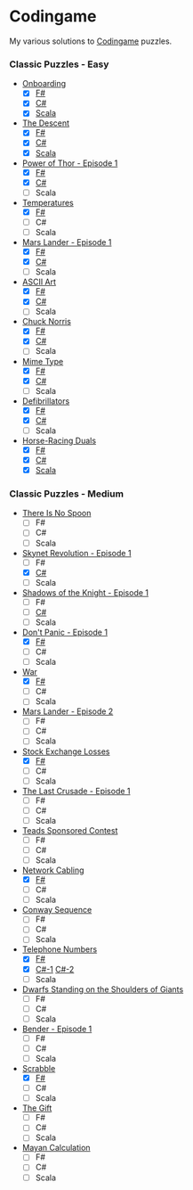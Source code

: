 # Codingame

My various solutions to [Codingame](https://www.codingame.com) puzzles.

### Classic Puzzles - Easy
- [Onboarding](https://www.codingame.com/training/easy/onboarding)
  - [x] [F#](https://github.com/jasondown/codingame/blob/master/fsharp/classic_puzzles_easy/Onboarding.fsx)
  - [x] [C#](https://github.com/jasondown/codingame/blob/master/csharp/classic_puzzles_easy/Onboarding.cs)
  - [x] [Scala](https://github.com/jasondown/codingame/blob/master/scala/classic_puzzles_easy/Onboarding.scala)
- [The Descent](https://www.codingame.com/training/easy/the-descent)
  - [x] [F#](https://github.com/jasondown/codingame/blob/master/fsharp/classic_puzzles_easy/TheDescent.fsx)
  - [x] [C#](https://github.com/jasondown/codingame/blob/master/csharp/classic_puzzles_easy/TheDescent.cs)
  - [x] [Scala](https://github.com/jasondown/codingame/blob/master/scala/classic_puzzles_easy/TheDescent.scala)
- [Power of Thor - Episode 1](https://www.codingame.com/training/easy/power-of-thor-episode-1)
  - [x] [F#](https://github.com/jasondown/codingame/blob/master/fsharp/classic_puzzles_easy/PowerOfThor_Episode1.fsx)
  - [x] [C#](https://github.com/jasondown/codingame/blob/master/csharp/classic_puzzles_easy/PowerOfThor_Episode1.cs)
  - [ ] Scala
- [Temperatures](https://www.codingame.com/training/easy/temperatures)
  - [x] [F#](https://github.com/jasondown/codingame/blob/master/fsharp/classic_puzzles_easy/Temperatures.fsx)
  - [ ] C#
  - [ ] Scala
- [Mars Lander - Episode 1](https://www.codingame.com/training/easy/mars-lander-episode-1)
  - [x] [F#](https://github.com/jasondown/codingame/blob/master/fsharp/classic_puzzles_easy/MarsLander_Episode1.fsx)
  - [x] [C#](https://github.com/jasondown/codingame/blob/master/csharp/classic_puzzles_easy/MarsLander_Episode1.cs)
  - [ ] Scala
- [ASCII Art](https://www.codingame.com/training/easy/ascii-art)
  - [x] [F#](https://github.com/jasondown/codingame/blob/master/fsharp/classic_puzzles_easy/AsciiArt.fsx)
  - [x] [C#](https://github.com/jasondown/codingame/blob/master/csharp/classic_puzzles_easy/AsciiArt.cs)
  - [ ] Scala
- [Chuck Norris](https://www.codingame.com/training/easy/chuck-norris)
  - [x] [F#](https://github.com/jasondown/codingame/blob/master/fsharp/classic_puzzles_easy/ChuckNorris.fsx)
  - [x] [C#](https://github.com/jasondown/codingame/blob/master/csharp/classic_puzzles_easy/ChuckNorris.cs)
  - [ ] Scala
- [Mime Type](https://www.codingame.com/training/easy/mime-type)
  - [x] [F#](https://github.com/jasondown/codingame/blob/master/fsharp/classic_puzzles_easy/MimeType.fsx)
  - [x] [C#](https://github.com/jasondown/codingame/blob/master/csharp/classic_puzzles_easy/MimeType.cs)
  - [ ] Scala
- [Defibrillators](https://www.codingame.com/training/easy/defibrillators)
  - [x] [F#](https://github.com/jasondown/codingame/blob/master/fsharp/classic_puzzles_easy/Defibrillators.fsx)
  - [x] [C#](https://github.com/jasondown/codingame/blob/master/csharp/classic_puzzles_easy/Defibrillators.cs)
  - [ ] Scala
- [Horse-Racing Duals](https://www.codingame.com/training/easy/horse-racing-duals)
  - [x] [F#](https://github.com/jasondown/codingame/blob/master/fsharp/classic_puzzles_easy/HorseRacingDuals.fsx)
  - [x] [C#](https://github.com/jasondown/codingame/blob/master/csharp/classic_puzzles_easy/HorseRacingDuals.cs)
  - [x] [Scala](https://github.com/jasondown/codingame/blob/master/scala/classic_puzzles_easy/HorseRacingDuals.scala)

### Classic Puzzles - Medium
- [There Is No Spoon](https://www.codingame.com/training/medium/there-is-no-spoon-episode-1)
  - [ ] F#
  - [ ] C#
  - [ ] Scala
- [Skynet Revolution - Episode 1](https://www.codingame.com/training/medium/skynet-revolution-episode-1)
  - [ ] F#
  - [x] [C#](https://github.com/jasondown/codingame/blob/master/csharp/classic_puzzles_medium/SkynetRevolution_Episode1.cs)
  - [ ] Scala
- [Shadows of the Knight - Episode 1](https://www.codingame.com/training/medium/shadows-of-the-knight-episode-1)
  - [ ] F#
  - [ ] [C#](https://github.com/jasondown/codingame/blob/master/csharp/classic_puzzles_medium/ShadowsOfTheKnight_Episode1.cs)
  - [ ] Scala
- [Don't Panic - Episode 1](https://www.codingame.com/training/medium/don't-panic-episode-1)
  - [x] [F#](https://github.com/jasondown/codingame/blob/master/fsharp/classic_puzzles_medium/DontPanic.fsx)
  - [ ] C#
  - [ ] Scala
- [War](https://www.codingame.com/training/medium/winamax-battle)
  - [x] [F#](https://github.com/jasondown/codingame/blob/master/fsharp/classic_puzzles_medium/War.fsx)
  - [ ] C#
  - [ ] Scala
- [Mars Lander - Episode 2](https://www.codingame.com/training/medium/mars-lander-episode-2)
  - [ ] F#
  - [ ] C#
  - [ ] Scala
- [Stock Exchange Losses](https://www.codingame.com/training/medium/stock-exchange-losses)
  - [x] [F#](https://github.com/jasondown/codingame/blob/master/fsharp/classic_puzzles_medium/StockExchangeLosses.fsx)
  - [ ] C#
  - [ ] Scala
- [The Last Crusade - Episode 1](https://www.codingame.com/training/medium/the-last-crusade-episode-1)
  - [ ] F#
  - [ ] C#
  - [ ] Scala
- [Teads Sponsored Contest](https://www.codingame.com/training/medium/teads-sponsored-contest)
  - [ ] F#
  - [ ] C#
  - [ ] Scala
- [Network Cabling](https://www.codingame.com/training/medium/network-cabling)
  - [x] [F#](https://github.com/jasondown/codingame/blob/master/fsharp/classic_puzzles_medium/NetworkCabling.fsx)
  - [ ] C#
  - [ ] Scala
- [Conway Sequence](https://www.codingame.com/training/medium/conway-sequence)
  - [ ] F#
  - [ ] C#
  - [ ] Scala
- [Telephone Numbers](https://www.codingame.com/training/medium/telephone-numbers)
  - [x] [F#](https://github.com/jasondown/codingame/blob/master/fsharp/classic_puzzles_medium/TelephoneNumbers.fsx)
  - [x] [C#-1](https://github.com/jasondown/codingame/blob/master/csharp/classic_puzzles_medium/TelephoneNumbers.cs) [C#-2](https://github.com/jasondown/codingame/blob/master/csharp/classic_puzzles_medium/TelephoneNumbers_solution2.cs)
  - [ ] Scala
- [Dwarfs Standing on the Shoulders of Giants](https://www.codingame.com/training/medium/dwarfs-standing-on-the-shoulders-of-giants)
  - [ ] F#
  - [ ] C#
  - [ ] Scala
- [Bender - Episode 1](https://www.codingame.com/training/medium/bender-episode-1)
  - [ ] F#
  - [ ] C#
  - [ ] Scala
- [Scrabble](https://www.codingame.com/training/medium/scrabble)
  - [x] [F#](https://github.com/jasondown/codingame/blob/master/fsharp/classic_puzzles_medium/Scrabble.fsx)
  - [ ] C#
  - [ ] Scala
- [The Gift](https://www.codingame.com/training/medium/the-gift)
  - [ ] F#
  - [ ] C#
  - [ ] Scala
- [Mayan Calculation](https://www.codingame.com/training/medium/mayan-calculation)
  - [ ] F#
  - [ ] C#
  - [ ] Scala

